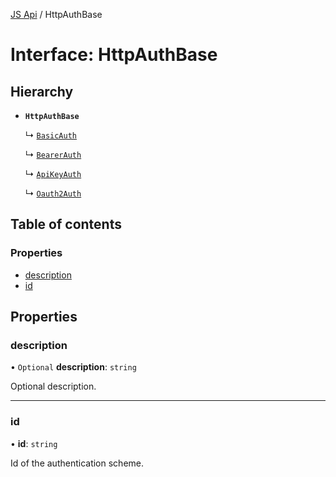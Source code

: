 [JS Api](../index.md) / HttpAuthBase

# Interface: HttpAuthBase

## Hierarchy

- **`HttpAuthBase`**

  ↳ [`BasicAuth`](BasicAuth.md)

  ↳ [`BearerAuth`](BearerAuth.md)

  ↳ [`ApiKeyAuth`](ApiKeyAuth.md)

  ↳ [`Oauth2Auth`](Oauth2Auth.md)

## Table of contents

### Properties

- [description](HttpAuthBase.md#description)
- [id](HttpAuthBase.md#id)

## Properties

### description

• `Optional` **description**: `string`

Optional description.

___

### id

• **id**: `string`

Id of the authentication scheme.
